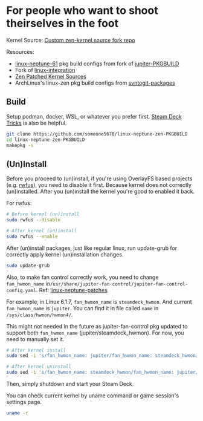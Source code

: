 
# For people who want to shoot theirselves in the foot

Kernel Source: [Custom zen-kernel source fork repo](https://github.com/someone5678/zen-kernel)

Resources:
* [linux-neptune-61](https://gitlab.com/evlaV/jupiter-PKGBUILD/-/tree/master/linux-neptune-61) pkg build configs from fork of [jupiter-PKGBUILD](https://gitlab.com/evlaV/jupiter-PKGBUILD)
* Fork of [linux-integration](https://gitlab.com/evlaV/linux-integration)
* [Zen Patched Kernel Sources](https://github.com/zen-kernel/zen-kernel/)
* ArchLinux's linux-zen pkg build configs from [svntogit-packages](https://github.com/archlinux/svntogit-packages/tree/packages/linux-zen/trunk)

## Build

Setup podman, docker, WSL, or whatever you prefer first.
[Steam Deck Tricks](https://gitlab.com/popsulfr/steam-deck-tricks) is also be helpful.

```bash
git clone https://github.com/someone5678/linux-neptune-zen-PKGBUILD
cd linux-neptune-zen-PKGBUILD
makepkg -s
```

## (Un)Install

Before you proceed to (un)install, if you're using OverlayFS based projects (e.g. [rwfus](https://github.com/ValShaped/rwfus)),
you need to disable it first. Because kernel does not correctly (un)installed. After you (un)install the kernel you're good to enabled it back.

For rwfus:
```bash
# Before kernel (un)install
sudo rwfus --disable

# After kernel (un)install
sudo rwfus --enable
```

After (un)install packages, just like regular linux, run update-grub for correctly apply kernel (un)installation changes.

```bash
sudo update-grub
```

Also, to make fan control correctly work,
you need to change `fan_hwmon_name` in`/usr/share/jupiter-fan-control/jupiter-fan-control-config.yaml`. Ref: [linux-neptune-patches](https://github.com/pongo1231/linux-neptune-patches)

For example, in Linux 6.1.7, `fan_hwmon_name` is `steamdeck_hwmon`.
And current `fan_hwmon_name` is `jupiter`.
You can find it in file called `name` in `/sys/class/hwmon/hwmon4/`.

This might not needed in the future as jupiter-fan-control pkg updated to support both `fan_hwmon_name` (jupiter/steamdeck_hwmon).
For now, you need to manually set it.

```bash
# After kernel install
sudo sed -i 's/fan_hwmon_name: jupiter/fan_hwmon_name: steamdeck_hwmon/g' /usr/share/jupiter-fan-control/jupiter-fan-control-config.yaml

# After kernel uninstall
sudo sed -i 's/fan_hwmon_name: steamdeck_hwmon/fan_hwmon_name: jupiter/g' /usr/share/jupiter-fan-control/jupiter-fan-control-config.yaml
```

Then, simply shutdown and start your Steam Deck.

You can check current kernel by uname command or game session's settings page.

```bash
uname -r
```
